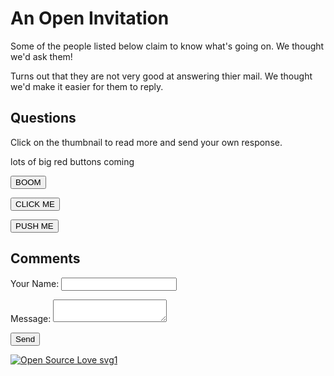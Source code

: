 <div class="jumbotron jumbotron-fluid">
  <div class="container">
    <h1 class="display-4">An Open Invitation</h1>
    <p class="lead">Some of the people listed below claim to know what's going on. We thought we'd ask them! </p>
    <p> Turns out that they are not very good at answering thier mail. We thought we'd make it easier for them to reply. </p>
  </div>
</div>


## Questions

Click on the thumbnail to read more and send your own response. 


lots of big red buttons coming

<button type="button" class="btn btn-danger">BOOM</button>

<button type="button" class="btn btn-warning">CLICK ME</button>

<button type="button" class="btn btn-danger">PUSH ME</button>

## Comments 

<form name="contact" method="POST" data-netlify="true">
  <p>
    <label>Your Name: <input type="text" name="name" /></label>   
  </p>
  
  
  <p>
    <label>Message: <textarea name="message"></textarea></label>
  </p>
  <p>
    <button type="submit">Send</button>
  </p>
</form>



[![Open Source Love svg1](https://badges.frapsoft.com/os/v1/open-source.svg?v=103)](https://www.thecarronade.com)











